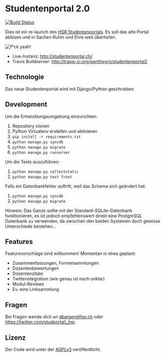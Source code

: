 Studentenportal 2.0
===================

[![Build Status](https://secure.travis-ci.org/gwrtheyrn/studentenportal2.png?branch=master)](http://travis-ci.org/gwrtheyrn/studentenportal2)

Dies ist ein re-launch des [HSR Studentenportals](http://studentenportal.ch).
Es soll das alte Portal ablösen und in Sachen Ruhm und Ehre weit überholen.

![f\*ck yeah!](http://s3.amazonaws.com/kym-assets/entries/icons/original/000/001/987/fyeah.jpg)

 * Live-Instanz: http://studentenportal.ch/
 * Travis Buildserver: http://travis-ci.org/gwrtheyrn/studentenportal2


Technologie
-----------

Das neue Studentenportal wird mit Django/Python geschrieben.


Development
-----------

Um die Entwicklungsumgebung einzurichten:

 1. Repository clonen
 2. Python Virtualenv erstellen und aktivieren
 3. `pip install -r requirements.txt`
 4. `python manage.py syncdb`
 5. `python manage.py migrate`
 6. `python manage.py runserver`


Um die Tests auszuführen:

 1. `python manage.py collectstatic`
 2. `python manage.py test front`


Falls ein Datenbankfehler auftritt, weil das Schema sich geändert hat:

 1. `python manage.py syncdb`
 2. `python manage.py migrate`


Hinweis: Das Ganze sollte mit der Standard-SQLite-Datenbank funktionieren, es
ist jedoch empfehlenswert direkt eine PostgreSQL Datenbank zu verwenden, da
zwischen den beiden Systemen doch gewisse Unterschiede bestehen...


Features
--------

Featurevorschläge sind willkommen! Momentan in etwa geplant:

 * Zusammenfassungen, Formelsammlungen
 * Dozentenbewertungen
 * Dozentenzitate
 * Twitterintegration (wie genau ist noch unklar)
 * Modul-Reviews
 * Ev. eine Linksammlung


Fragen
------

Bei Fragen wende dich an dbargen@hsr.ch oder https://twitter.com/studportal\_hsr.


Lizenz
------

Der Code wird unter der [AGPLv3](http://www.gnu.org/licenses/agpl-3.0.html) veröffentlicht.
